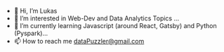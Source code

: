 - 👋 Hi, I’m Lukas
- 👀 I’m interested in Web-Dev and Data Analytics Topics ...
- 🌱 I’m currently learning Javascript (around React, Gatsby) and Python (Pyspark)...
- 📫 How to reach me dataPuzzler@gmail.com

<!---
dataPuzzler/dataPuzzler is a ✨ special ✨ repository because its `README.md` (this file) appears on your GitHub profile.
You can click the Preview link to take a look at your changes.
--->
